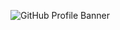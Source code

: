 ![GitHub Profile Banner](https://github.com/Yor-dan/Yor-dan/assets/106906701/0f08424a-16e9-48e9-80f2-68a3df53b8c7)
